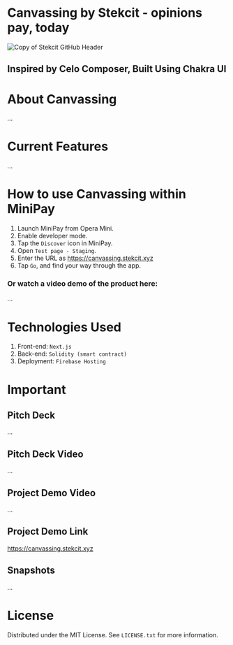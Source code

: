 # Canvassing by Stekcit - opinions pay, today
![Copy of Stekcit GitHub Header](https://github.com/andrewkimjoseph/canvassing/assets/91619206/f7e98095-5d4d-42d4-b15f-862422fe3a2a)

<p align="left"> 
 <h2 align="left"> Inspired by Celo Composer, Built Using Chakra UI</h2>
</p>

# About Canvassing
...
# Current Features
...

# How to use Canvassing within MiniPay
1. Launch MiniPay from Opera Mini.
2. Enable developer mode.
3. Tap the `Discover` icon in MiniPay.
4. Open `Test page - Staging`.
5. Enter the URL as https://canvassing.stekcit.xyz
6. Tap `Go`, and find your way through the app.

### Or watch a video demo of the product here: 
...

# Technologies Used
1. Front-end: `Next.js`
2. Back-end: `Solidity (smart contract)`
3. Deployment: `Firebase Hosting`

# Important
## Pitch Deck
...

## Pitch Deck Video
...

## Project Demo Video
...

## Project Demo Link
https://canvassing.stekcit.xyz

## Snapshots
...

# License
Distributed under the MIT License. See `LICENSE.txt` for more information.
